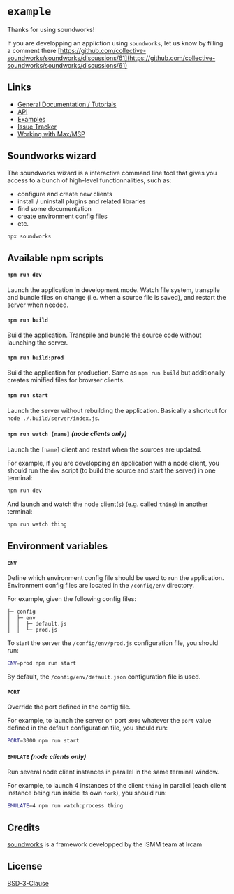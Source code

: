 # `example`

Thanks for using soundworks!

If you are developping an appliction using `soundworks`, let us know by filling a comment there [https://github.com/collective-soundworks/soundworks/discussions/61](https://github.com/collective-soundworks/soundworks/discussions/61)

## Links

- [General Documentation / Tutorials](https://soundworks.dev/)
- [API](https://soundworks.dev/api)
- [Examples](https://github.com/collective-soundworks/soundworks-examples)
- [Issue Tracker](https://github.com/collective-soundworks/soundworks/issues)
- [Working with Max/MSP](https://github.com/collective-soundworks/soundworks-max)

## Soundworks wizard

The soundworks wizard is a interactive command line tool that gives you access to a bunch of high-level functionnalities, such as:
- configure and create new clients
- install / uninstall plugins and related libraries
- find some documentation
- create environment config files
- etc.

```bash
npx soundworks
```

## Available npm scripts

#### `npm run dev`

Launch the application in development mode. Watch file system, transpile and bundle files on change (i.e. when a source file is saved), and restart the server when needed.

#### `npm run build`

Build the application. Transpile and bundle the source code without launching the server.

#### `npm run build:prod`

Build the application for production. Same as `npm run build` but additionally creates minified files for browser clients.

#### `npm run start`

Launch the server without rebuilding the application. Basically a shortcut for `node ./.build/server/index.js`.

#### `npm run watch [name]` _(node clients only)_

Launch the `[name]` client and restart when the sources are updated. 

For example, if you are developping an application with a node client, you should run the `dev` script (to build the source and start the server) in one terminal:

```bash
npm run dev
```

And launch and watch the node client(s) (e.g. called `thing`) in another terminal:

```bash
npm run watch thing
```

## Environment variables

#### `ENV`

Define which environment config file should be used to run the application. Environment config files are located in the `/config/env` directory. 

For example, given the following config files:

```
├─ config
│  ├─ env
│  │  ├─ default.js
│  │  └─ prod.js   
```

To start the server the `/config/env/prod.js` configuration file, you should run:

```bash
ENV=prod npm run start
``` 

By default, the `/config/env/default.json` configuration file is used.

#### `PORT`

Override the port defined in the config file. 

For example, to launch the server on port `3000` whatever the `port` value defined in the default configuration file, you should run:

```bash
PORT=3000 npm run start
```

#### `EMULATE` _(node clients only)_

Run several node client instances in parallel in the same terminal window. 

For example, to launch 4 instances of the client `thing` in parallel (each client instance being run inside its own `fork`), you should run:

```bash
EMULATE=4 npm run watch:process thing
```

## Credits

[soundworks](https://soundworks.dev) is a framework developped by the ISMM team at Ircam

## License

[BSD-3-Clause](./LICENSE)
